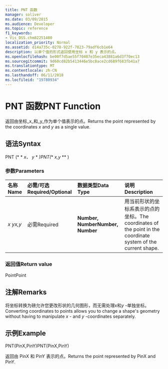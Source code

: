 ```yaml
---
title: PNT 函数
manager: soliver
ms.date: 03/09/2015
ms.audience: Developer
ms.topic: reference
f1_keywords:
- Vis_DSS.chm82251480
localization_priority: Normal
ms.assetid: d14a735c-0278-922f-7823-79adf6cb1e64
description: 以单个值的形式返回使用坐标 x 和 y 表示的点。
ms.openlocfilehash: be00f7d5ae55f70407e35eca43881a6d3f70ec13
ms.sourcegitcommit: 9d60cd82b5413446e5bc8ace2cd689f683fb41a7
ms.translationtype: MT
ms.contentlocale: zh-CN
ms.lasthandoff: 06/11/2018
ms.locfileid: "19780934"
---
```

# <a name="pnt-function"></a><span data-ttu-id="11311-103">PNT 函数</span><span class="sxs-lookup"><span data-stu-id="11311-103">PNT Function</span></span>

<span data-ttu-id="11311-104">返回由坐标_x_和_y_作为单个值表示的点。</span><span class="sxs-lookup"><span data-stu-id="11311-104">Returns the point represented by the coordinates  _x_ and  _y_ as a single value.</span></span> 
  
## <a name="syntax"></a><span data-ttu-id="11311-105">语法</span><span class="sxs-lookup"><span data-stu-id="11311-105">Syntax</span></span>

<span data-ttu-id="11311-106">PNT (* * *x、 y* * *)</span><span class="sxs-lookup"><span data-stu-id="11311-106">PNT(** *x,y* ** )</span></span> 
  
### <a name="parameters"></a><span data-ttu-id="11311-107">参数</span><span class="sxs-lookup"><span data-stu-id="11311-107">Parameters</span></span>

|<span data-ttu-id="11311-108">**名称**</span><span class="sxs-lookup"><span data-stu-id="11311-108">**Name**</span></span>|<span data-ttu-id="11311-109">**必需/可选**</span><span class="sxs-lookup"><span data-stu-id="11311-109">**Required/Optional**</span></span>|<span data-ttu-id="11311-110">**数据类型**</span><span class="sxs-lookup"><span data-stu-id="11311-110">**Data Type**</span></span>|<span data-ttu-id="11311-111">**说明**</span><span class="sxs-lookup"><span data-stu-id="11311-111">**Description**</span></span>|
|:-----|:-----|:-----|:-----|
| <span data-ttu-id="11311-112">_x y_</span><span class="sxs-lookup"><span data-stu-id="11311-112">_x,y_</span></span> <br/> |<span data-ttu-id="11311-113">必需</span><span class="sxs-lookup"><span data-stu-id="11311-113">Required</span></span>  <br/> |<span data-ttu-id="11311-114">**Number, Number**</span><span class="sxs-lookup"><span data-stu-id="11311-114">**Number, Number**</span></span> <br/> |<span data-ttu-id="11311-115">用当前形状的坐标系表示的点的坐标。</span><span class="sxs-lookup"><span data-stu-id="11311-115">The coordinates of the point in the coordinate system of the current shape.</span></span>  <br/> |
   
### <a name="return-value"></a><span data-ttu-id="11311-116">返回值</span><span class="sxs-lookup"><span data-stu-id="11311-116">Return value</span></span>

<span data-ttu-id="11311-117">Point</span><span class="sxs-lookup"><span data-stu-id="11311-117">Point</span></span>
  
## <a name="remarks"></a><span data-ttu-id="11311-118">注解</span><span class="sxs-lookup"><span data-stu-id="11311-118">Remarks</span></span>

<span data-ttu-id="11311-119">将坐标转换为磅允许您更改形状的几何图形，而无需处理*x*和*y* -单独坐标。</span><span class="sxs-lookup"><span data-stu-id="11311-119">Converting coordinates to points allows you to change a shape's geometry without having to manipulate  *x*  - and  *y*  -coordinates separately.</span></span> 
  
## <a name="example"></a><span data-ttu-id="11311-120">示例</span><span class="sxs-lookup"><span data-stu-id="11311-120">Example</span></span>

<span data-ttu-id="11311-121">PNT(PinX,PinY)</span><span class="sxs-lookup"><span data-stu-id="11311-121">PNT(PinX,PinY)</span></span> 
  
<span data-ttu-id="11311-122">返回由 PinX 和 PinY 表示的点。</span><span class="sxs-lookup"><span data-stu-id="11311-122">Returns the point represented by PinX and PinY.</span></span> 
  

